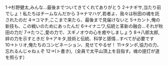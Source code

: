 1→杉野健太,みんな...最後までついてきてくれてありがとう
2→ナギサ,当たり前でしょ！私たちはチームなんだから
3→ナマハゲ,若者よ、我々は秋田の魂を託されたのだ
4→コマチ,ここまで来たら、最後まで見届けないと
5→カント,俺の新技も、この戦いのためにあったんだ
6→イナニワ,伝統と革新の融合...それが秋田の力だ
7→たつこ,愛の力で、スギノオウの心を癒やしましょう
8→八郎太郎,絆の力を示すときだ
9→アキタ,技術と伝統、科学と感情...すべてが必要です
10→トリオ,俺たちのコンビネーション、見せてやるぜ！
11→タンポ,協力の力、忘れるんじゃねぇぞ
12→(ト書き),（全員で太平山頂上を目指す。魂の提灯が道を照らす）
